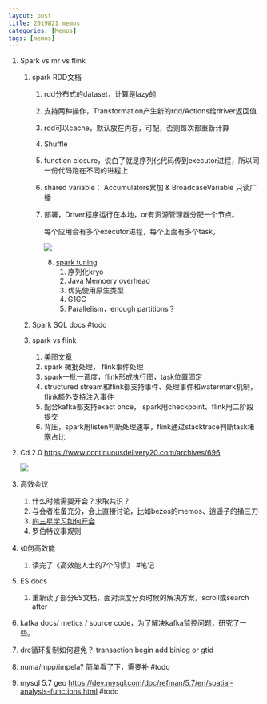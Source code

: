 ```yaml
---
layout: post
title: 2019W21 memos
categories: [Memos]
tags: [memos]
---
```


1. Spark vs mr vs flink 

   1. spark RDD文档

      1. rdd分布式的dataset，计算是lazy的

      2. 支持两种操作，Transformation产生新的rdd/Actions给driver返回值

      3. rdd可以cache，默认放在内存，可配，否则每次都重新计算

      4. Shuffle

      5. function closure，说白了就是序列化代码传到executor进程，所以同一份代码跑在不同的进程上

      6. shared variable： Accumulators累加 & BroadcaseVariable 只读广播

      7. 部署，Driver程序运行在本地，or有资源管理器分配一个节点。

         每个应用会有多个executor进程，每个上面有多个task。

         ![](https://spark.apache.org/docs/latest/img/cluster-overview.png)

         8. [spark tuning](https://spark.apache.org/docs/latest/tuning.html)  
            1. 序列化kryo
            2. Java Memoery overhead 
            3. 优先使用原生类型
            4. G1GC
            5. Parallelism，enough partitions？

   2. Spark SQL docs #todo

   3. spark vs flink

      1. [美图文章](https://mp.weixin.qq.com/s/jllAegJMYh_by95FhHt0jA)
      2. spark 微批处理， flink事件处理
      3. spark一批一调度，flink形成执行图，task位置固定
      4. structured stream和flink都支持事件、处理事件和watermark机制，flink额外支持注入事件
      5. 配合kafka都支持exact once， spark用checkpoint、flink用二阶段提交
      6. 背压，spark用listen判断处理速率，flink通过stacktrace判断task堵塞占比

2. Cd 2.0 https://www.continuousdelivery20.com/archives/696 

   ![](https://www.continuousdelivery20.com/wp-content/uploads/2018/09/cd20-roles.png)

3. 高效会议 

   1. 什么时候需要开会？求取共识？
   2. 与会者准备充分，会上直接讨论，比如bezos的memos、逍遥子的捅三刀
   3. [向三星学习如何开会](http://www.mianfeiwucan.org/fileadmin/gongyi/%E5%90%91%E4%B8%89%E6%98%9F%E5%AD%A6%E5%A6%82%E4%BD%95%E5%BC%80%E4%BC%9A.pdf)
   4. 罗伯特议事规则

4. 如何高效能 

   1. 读完了《高效能人士的7个习惯》 #笔记

5. ES docs 

   1. 重新读了部分ES文档，面对深度分页时候的解决方案，scroll或search after

6. kafka docs/ metics / source code，为了解决kafka监控问题，研究了一些。

7. drc循环复制如何避免？ transaction begin add binlog or  gtid 

8. numa/mpp/impela? 简单看了下，需要补 #todo

9. mysql 5.7 geo   https://dev.mysql.com/doc/refman/5.7/en/spatial-analysis-functions.html  #todo
